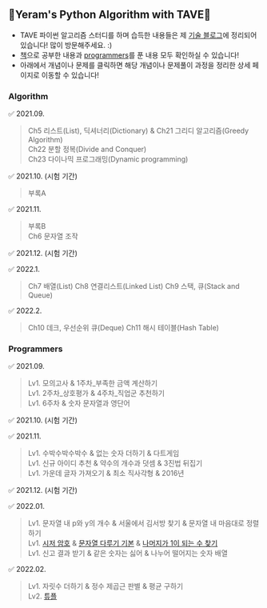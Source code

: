 ## 💙Yeram's Python Algorithm with TAVE💙
- TAVE 파이썬 알고리즘 스터디를 하며 습득한 내용들은 제 [기술 블로그](https://itwithruilan.tistory.com/)에 정리되어 있습니다! 많이 방문해주세요. :)
- [책](https://itwithruilan.tistory.com/category/%EA%B7%B8%20%EB%95%90%20Algorithm%ED%96%88%EC%A7%80/%EA%B7%B8%20%EB%95%90%20Python%ED%96%88%EC%A7%80)으로 공부한 내용과 [programmers](https://itwithruilan.tistory.com/category/%EA%B7%B8%20%EB%95%90%20Algorithm%ED%96%88%EC%A7%80/%EA%B7%B8%20%EB%95%90%20Programmers%ED%96%88%EC%A7%80)를 푼 내용 모두 확인하실 수 있습니다! 
- 아래에서 개념이나 문제를 클릭하면 해당 개념이나 문제풀이 과정을 정리한 상세 페이지로 이동할 수 있습니다!

### Algorithm

✅ 2021.09.
  > Ch5 리스트(List), 딕셔너리(Dictionary) & Ch21 그리디 알고리즘(Greedy Algorithm)<br>
  > Ch22 분할 정복(Divide and Conquer)<br>
  > Ch23 다이나믹 프로그래밍(Dynamic programming)

✅ 2021.10. (시험 기간)
  > 부록A<br>

✅ 2021.11.
  > 부록B<br>
  > Ch6 문자열 조작

✅ 2021.12. (시험 기간)

✅ 2022.1.
  > Ch7 배열(List)
  > Ch8 연결리스트(Linked List)
  > Ch9 스택, 큐(Stack and Queue)

✅ 2022.2.
  > Ch10 데크, 우선순위 큐(Deque)
  > Ch11 해시 테이블(Hash Table)


### Programmers

✅ 2021.09.
  > Lv1. 모의고사 & 1주차_부족한 금액 계산하기<br>
  > Lv1. 2주차_상호평가 & 4주차_직업군 추천하기<br>
  > Lv1. 6주차 & 숫자 문자열과 영단어

✅ 2021.10. (시험 기간)

✅ 2021.11.
  > Lv1. 수박수박수박수 & 없는 숫자 더하기 & 다트게임<br>
  > Lv1. 신규 아이디 추천 & 약수의 개수과 덧셈 & 3진법 뒤집기<br>
  > Lv1. 가운데 글자 가져오기 & 최소 직사각형 & 2016년

✅ 2021.12. (시험 기간)

✅ 2022.01.
  > Lv1. 문자열 내 p와 y의 개수 & 서울에서 김서방 찾기 & 문자열 내 마음대로 정렬하기<br>
  > Lv1. [시저 암호](https://itwithruilan.tistory.com/21?category=999011) & [문자열 다루기 기본](https://itwithruilan.tistory.com/23?category=999011) & [나머지가 1이 되는 수 찾기](https://itwithruilan.tistory.com/25?category=999011)<br>
  > Lv1. 신고 결과 받기 & 같은 숫자는 싫어 & 나누어 떨어지는 숫자 배열

✅ 2022.02.
  > Lv1. 자릿수 더하기 & 정수 제곱근 판별 & 평균 구하기<br>
  > Lv2. [튜플](https://itwithruilan.tistory.com/41)<br> 
